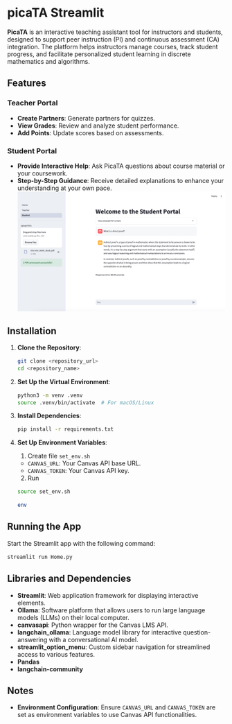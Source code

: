 # picaTA Streamlit

**PicaTA** is an interactive teaching assistant tool for instructors and students, designed to support peer instruction (PI) and continuous assessment (CA) integration. The platform helps instructors manage courses, track student progress, and facilitate personalized student learning in discrete mathematics and algorithms.

## Features

### Teacher Portal
- **Create Partners**: Generate partners for quizzes.
- **View Grades**: Review and analyze student performance.
- **Add Points**: Update scores based on assessments.

### Student Portal
- **Provide Interactive Help**: Ask PicaTA questions about course material or your coursework.
- **Step-by-Step Guidance**: Receive detailed explanations to enhance your understanding at your own pace.
![Student Portal Image](pictures/studentPortal.png)




## Installation

1. **Clone the Repository**:
    ```bash
    git clone <repository_url>
    cd <repository_name>
    ```

2. **Set Up the Virtual Environment**:
    ```bash
    python3 -m venv .venv
    source .venv/bin/activate  # For macOS/Linux
    ```

3. **Install Dependencies**:
    ```bash
    pip install -r requirements.txt
    ```

4. **Set Up Environment Variables**:
    1. Create file `set_env.sh`
    - `CANVAS_URL`: Your Canvas API base URL.
    - `CANVAS_TOKEN`: Your Canvas API key.

    2. Run 
    ```bash
    source set_env.sh
    ```
     ```bash
    env
    ```

## Running the App

Start the Streamlit app with the following command:

```bash
streamlit run Home.py
```

## Libraries and Dependencies

- **Streamlit**: Web application framework for displaying interactive elements.
- **Ollama**: Software platform that allows users to run large language models (LLMs) on their local computer.
- **canvasapi**: Python wrapper for the Canvas LMS API.
- **langchain_ollama**: Language model library for interactive question-answering with a conversational AI model.
- **streamlit_option_menu**: Custom sidebar navigation for streamlined access to various features.
- **Pandas**
- **langchain-community**

## Notes
- **Environment Configuration**: Ensure `CANVAS_URL` and `CANVAS_TOKEN` are set as environment variables to use Canvas API functionalities.